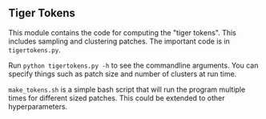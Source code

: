 ## Tiger Tokens

This module contains the code for computing the "tiger tokens". This includes sampling and clustering patches. The important code is in `tigertokens.py`.

Run `python tigertokens.py -h` to see the commandline arguments. You can specify things such as patch size and number of clusters at run time.

`make_tokens.sh` is a simple bash script that will run the program multiple times for different sized patches. This could be extended to other hyperparameters.
